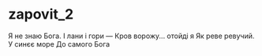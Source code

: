 # zapovit_2
Я не знаю Бога.
І лани і гори —
Кров ворожу... отойді я
Як реве ревучий.
У синєє море
До самого Бога